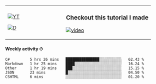 <table>
  <td width="40%">

[![YT](https://img.shields.io/badge/YouTube-Peter-red?logo=youtube&style=for-the-badge)](https://spelos.net/youtube)

[![D](https://img.shields.io/badge/Discord-Spelos%238123-7289DA?logo=discord&style=for-the-badge)](https://spelos.net/discord)

  </td>
  <td>
  
### Checkout this tutorial I made
[![video](https://i.imgur.com/ndfiH8w.png)](https://www.youtube.com/watch?v=alMS9LIjvD8)
  
  </td>
</table>

#### Weekly activity ⏱

<!--START_SECTION:waka-->
```text
C#         5 hrs 26 mins   ███████████████░░░░░░░░░░   62.43 % 
Markdown   1 hr 25 mins    ████░░░░░░░░░░░░░░░░░░░░░   16.24 % 
Other      1 hr 19 mins    ███░░░░░░░░░░░░░░░░░░░░░░   15.15 % 
JSON       23 mins         █░░░░░░░░░░░░░░░░░░░░░░░░   04.50 % 
CSHTML     6 mins          ░░░░░░░░░░░░░░░░░░░░░░░░░   01.20 %
```
<!--END_SECTION:waka-->
